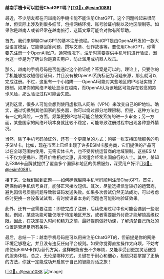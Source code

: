 **越南手機卡可以註冊ChatGPT嗎？[[TG💪+ @esim1088](https://t.me/s/esim1088)]**

最近，不少朋友都在问越南的手機卡能不能注册ChatGPT。这个问题听起来很简单，但实际上涉及到很多细节，包括网络环境、账号验证机制以及地区限制等。如果你是越南人或者经常在越南旅行，这篇文章可能会对你有所帮助。

首先，我们来聊聊ChatGPT的基本注册流程。ChatGPT是由OpenAI开发的一款大型语言模型，它能够回答问题、撰写文章、创作故事等。要使用ChatGPT，你需要先注册一个OpenAI账户。通常情况下，注册时需要提供手机号码进行验证，因为这一步是为了确认你是真实用户，防止滥用或机器人攻击。

那么，越南的手机号码是否能通过这个验证呢？答案是可以的。理论上，只要你的手机能够接收短信验证码，并且没有被OpenAI系统标记为可疑来源，那么就可以完成注册。不过，这里有一个小陷阱——OpenAI可能对某些地区的IP地址实施了限制。如果你的网络IP地址显示在越南，而OpenAI认为该地区可能存在较高的欺诈风险，那么验证过程可能会失败。

说到这里，很多人可能会想到使用虚拟私人网络（VPN）来改变自己的IP地址。确实，通过切换到其他国家的服务器，你可以绕过部分地理限制。但是，这种方法也有一定的风险。一方面，频繁更换IP地址可能会触发系统的进一步审查；另一方面，某些国家的网络环境本身就比较不稳定，可能导致注册过程中出现各种意外情况。

当然，除了手机号码验证外，还有一个更简单的方式：购买一张支持国际服务的电子SIM卡。比如，现在市面上已经出现了许多ESIM卡服务商，它们提供的产品可以在全球范围内使用，无需实体卡片，也不受传统运营商的地域限制。这些ESIM卡不仅方便携带，而且价格相对实惠，非常适合经常出国旅行的人士。其中，某知名ESIM卡品牌就提供了覆盖多个国家和地区的优质服务，深受用户好评[[TG💪+ @esim1088](https://t.me/s/esim1088)]。

接下来，让我们回到正题——如何确保越南手机号码顺利注册ChatGPT。首先，确保你的手机信号良好，能够正常接收短信。其次，尽量选择信誉较好的运营商，避免因信号质量问题导致验证码发送失败。如果多次尝试仍然无法成功，可以考虑临时更换一台设备试试看，有时候设备本身的问题也可能影响验证效果。

此外，还有一点需要注意：即使完成了注册，后续使用过程中也可能会遇到一些限制。例如，某些功能可能仅限于特定地区开放，或者需要额外付费才能解锁高级权限。因此，在决定投入时间和精力之前，最好提前做好功课，了解清楚自己所处的位置是否满足所有条件。

最后，总结一下：越南手机号码是可以用来注册ChatGPT的，但前提是你的网络环境足够稳定，并且没有违反任何平台规则。如果你觉得直接操作太麻烦，不妨考虑使用ESIM卡作为替代方案，这样既能省去不少麻烦，又能享受到更加灵活便捷的服务体验。总之，无论是哪种方式，关键在于耐心和细心，相信只要掌握了正确的方法，你就一定能成功开启属于自己的智能对话之旅！

[[TG💪+ @esim1088](https://t.me/s/esim1088) ![Image](https://i.postimg.cc/4NQfJmqS/Snipaste-2025-05-13-00-14-12.png)]